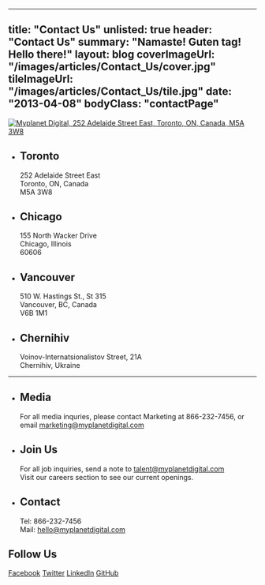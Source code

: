 
---
title: "Contact Us"
unlisted: true
header: "Contact Us"
summary: "Namaste! Guten tag! Hello there!"
layout: blog
coverImageUrl: "/images/articles/Contact_Us/cover.jpg"
tileImageUrl: "/images/articles/Contact_Us/tile.jpg"
date: "2013-04-08"
bodyClass: "contactPage"
---

<a href="https://maps.google.ca/maps?q=252+Adelaide+Street+East,+Toronto,+ON,+Canada,+M5A+3W8">![Myplanet Digital, 252 Adelaide Street East, Toronto, ON, Canada, M5A 3W8](/images/articles/Contact_Us/map.jpg)</a>

*   ## Toronto

    252 Adelaide Street East<br />Toronto, ON, Canada<br />M5A 3W8

*   ## Chicago

    155 North Wacker Drive<br />Chicago, Illinois<br />60606

<span></span>

*   ## Vancouver

    510 W. Hastings St., St 315<br />Vancouver, BC, Canada<br />V6B 1M1

*   ## Chernihiv

    Voinov-Internatsionalistov Street, 21A<br />Chernihiv, Ukraine

----

*   ## Media

    For all media inquries, please contact Marketing at <span class="nowrap">866-232-7456</span>, or email [marketing@myplanetdigital.com](mailto:marketing@myplanetdigital.com)

*   ## Join Us

    For all job inquiries, send a note to [talent@myplanetdigital.com](mailto:talent@myplanetdigital.com)<br />
    Visit our careers section to see our current openings.

<span></span>

*   ## Contact

    Tel:&nbsp;866-232-7456<br />
    Mail:&nbsp;[hello@myplanetdigital.com](mailto:hello@myplanetdigital.com)

## Follow Us

<a class="social facebook" href="" title="Facebook">Facebook</a>
<a class="social twitter" href="" title="Twitter">Twitter</a>
<a class="social linkedin" href="" title="LinkedIn">LinkedIn</a>
<a class="social github" href="" title="GitHub">GitHub</a>
